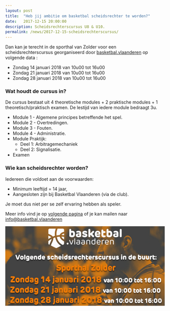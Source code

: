 ```yaml
---
layout: post
title:  "Heb jij ambitie om basketbal scheidsrechter te worden?"
date:   2017-12-15 20:00:00
description: Scheidsrechterscursus U8 & U10.
permalink: /news/2017-12-15-scheidsrechterscursus/
---
```


Dan kan je terecht in de sporthal van Zolder voor een scheidsrechterscursus georganiseerd door [basketbal.vlaanderen](http://www.basketbal.vlaanderen) op volgende data :

- Zondag 14 januari 2018 van 10u00 tot 16u00
- Zondag 21 januari 2018 van 10u00 tot 16u00
- Zondag 28 januari 2018 van 10u00 tot 16u00

### Wat houdt de cursus in?

De cursus bestaat uit 4 theoretische modules + 2 praktische modules + 1 theoretisch/praktisch examen. De lestijd van iedere module bedraagt 3u.

- Module 1 - Algemene principes betreffende het spel.
- Module 2 - Overtredingen.
- Module 3 - Fouten.
- Module 4 - Administratie.
- Module Praktijk:
	- Deel 1: Arbitragemechaniek
	- Deel 2: Signalisatie.
- Examen

### Wie kan scheidsrechter worden?

Iedereen die voldoet aan de voorwaarden:

- Minimum leeftijd = 14 jaar,
- Aangesloten zijn bij Basketbal Vlaanderen (via de club).

Je moet dus niet per se zelf ervaring hebben als speler.

Meer info vind je op [volgende pagina](http://basketbal.vlaanderen/praktische-info/scheidsrechters/word-scheidsrechter) of je kan mailen naar [info@basketbal.vlaanderen](mailto://info@basketbal.vlaanderen)

![Scheidsrechterscursus](/news/img/scheidsrechterscursus-2018.jpg)
